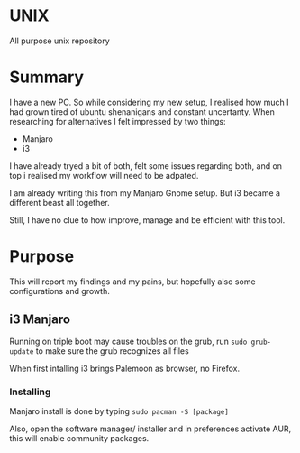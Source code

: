 # __UNIX__
All purpose unix repository

# Summary
I have a new PC.
So while considering my new setup, I realised how much I had grown tired of ubuntu shenanigans and constant uncertanty. 
When researching for alternatives I felt impressed by two things:
* Manjaro
* i3

I have already tryed a bit of both, felt some issues regarding both, and on top i realised my workflow will need to be adpated. 

I am already writing this from my Manjaro Gnome setup. But i3 became a different beast all together.

Still, I have no clue to how improve, manage and be efficient with this tool.

# Purpose
This will report my findings and my pains, but hopefully also some configurations and growth.

## i3 Manjaro
Running on triple boot may cause troubles on the grub, run `sudo grub-update` to make sure the grub recognizes all files

When first intalling i3 brings Palemoon as browser, no Firefox.

### Installing
Manjaro install is done by typing `sudo pacman -S [package]`

Also, open the software manager/ installer and in preferences activate AUR, this will enable community packages.
